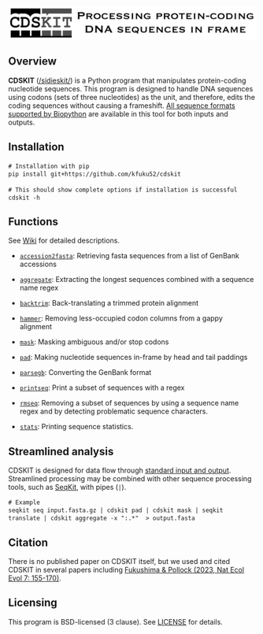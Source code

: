 ![](logo/logo_cdskit_large.png)

## Overview
**CDSKIT** ([/sidieskit/](http://ipa-reader.xyz/?text=sidieskit&voice=Joanna)) is a Python program that manipulates protein-coding nucleotide sequences. This program is designed to handle DNA sequences using codons (sets of three nucleotides) as the unit, and therefore, edits the coding sequences without causing a frameshift. [All sequence formats supported by Biopython](https://biopython.org/wiki/SeqIO) are available in this tool for both inputs and outputs.

## Installation
```
# Installation with pip
pip install git+https://github.com/kfuku52/cdskit

# This should show complete options if installation is successful
cdskit -h 
```

## Functions
See [Wiki](https://github.com/kfuku52/cdskit/wiki) for detailed descriptions.

- [`accession2fasta`](https://github.com/kfuku52/cdskit/wiki/cdskit-accession2fasta): Retrieving fasta sequences from a list of GenBank accessions

- [`aggregate`](https://github.com/kfuku52/cdskit/wiki/cdskit-aggregate): Extracting the longest sequences combined with a sequence name regex

- [`backtrim`](https://github.com/kfuku52/cdskit/wiki/cdskit-backtrim): Back-translating a trimmed protein alignment

- [`hammer`](https://github.com/kfuku52/cdskit/wiki/cdskit-hammer): Removing less-occupied codon columns from a gappy alignment

- [`mask`](https://github.com/kfuku52/cdskit/wiki/cdskit-mask): Masking ambiguous and/or stop codons

- [`pad`](https://github.com/kfuku52/cdskit/wiki/cdskit-pad): Making nucleotide sequences in-frame by head and tail paddings

- [`parsegb`](https://github.com/kfuku52/cdskit/wiki/cdskit-parsegb): Converting the GenBank format

- [`printseq`](https://github.com/kfuku52/cdskit/wiki/cdskit-printseq): Print a subset of sequences with a regex

- [`rmseq`](https://github.com/kfuku52/cdskit/wiki/cdskit-rmseq): Removing a subset of sequences by using a sequence name regex and by detecting problematic sequence characters.

- [`stats`](https://github.com/kfuku52/cdskit/wiki/cdskit-stats): Printing sequence statistics.

## Streamlined analysis
CDSKIT is designed for data flow through [standard input and output](https://en.wikipedia.org/wiki/Standard_streams). Streamlined processing may be combined with other sequence processing tools, such as [SeqKit](https://bioinf.shenwei.me/seqkit/), with pipes (`|`).

```
# Example 
seqkit seq input.fasta.gz | cdskit pad | cdskit mask | seqkit translate | cdskit aggregate -x ":.*"  > output.fasta
```

## Citation
There is no published paper on CDSKIT itself, but we used and cited CDSKIT in several papers including [Fukushima & Pollock (2023, Nat Ecol Evol 7: 155-170)](https://www.nature.com/articles/s41559-022-01932-7).


## Licensing
This program is BSD-licensed (3 clause). See [LICENSE](LICENSE) for details.

